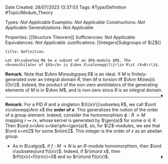 <div class="topSpace"></div>

Date Created: 28/07/2023 13:37:03
Tags: #Type/Definition #Topic/Module_Theory

Types: <i>Not Applicable</i>
Examples: <i>Not Applicable</i>
Constructions: <i>Not Applicable</i>
Generalizations: <i>Not Applicable</i>

Properties: [[Structure Theorem]]
Sufficiencies: <i>Not Applicable</i>
Equivalences: <i>Not Applicable</i>
Justifications: [[Integers|Subgroups of $\Z$]]

``` ad-Definition
title: Definition.

Let $X\subseteq M$ be a subset of an $R$-module $M$. The <b>annihilator of $X$</b> is $\Ann X\coloneqq\l\{r\in R\st rX=0\r\}$.

```

<b>Remark.</b> Note that $\Ann M\nsubgrpeq R$ is an ideal. If $M$ is finitely-generated over an integral domain $R$, then $M$ is torsion iff $\Ann M\neq\l\{0\r\}$. Indeed, the product of the non-zero annihilators of the generating elements of $M$ is in $\Ann M$, and is non-zero since $R$ is an integral domain.<span style="float:right;">$\blacklozenge$</span>

---

<b>Remark.</b> For a PID $R$ and a singleton $\l\{x\r\}\subseteq R$, we call $\ord x\coloneqq\Ann x$ the <b>order of $x$</b>. This generalizes the notion of the order of a group element. Indeed, consider the homomorphism $\phi:R\to M$ mapping $r\mapsto rx$, whose kernel is generated by $\gen{a}$ for some $a\in R$. Then $\ord x=\Ann x=\ker\phi=\gen{a}$, so, for $\Z$-modules, we see that $\ord x=m\Z$ for some $m\in\Z$. This integer is the order of $x$ as an abelian group.
* As in $\catgrp$, if $f:M\to N$ is an $R$-module homomorphism, then $\ord x\subseteq\ord f\l(x\r)$. Indeed, if $r\in\ord x$, then $rf\l(x\r)=f\l(rx\r)=0$ and so $r\in\ord f\l(x\r)$.<span style="float:right;">$\blacklozenge$</span>
